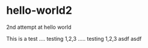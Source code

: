 hello-world2
============

2nd attempt at hello world

This is a test .... testing 1,2,3 ..... testing 1,2,3 asdf asdf

